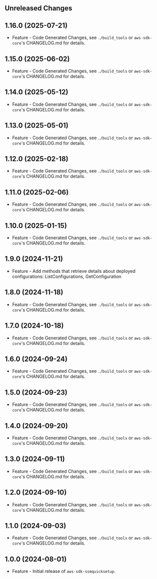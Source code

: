 Unreleased Changes
------------------

1.16.0 (2025-07-21)
------------------

* Feature - Code Generated Changes, see `./build_tools` or `aws-sdk-core`'s CHANGELOG.md for details.

1.15.0 (2025-06-02)
------------------

* Feature - Code Generated Changes, see `./build_tools` or `aws-sdk-core`'s CHANGELOG.md for details.

1.14.0 (2025-05-12)
------------------

* Feature - Code Generated Changes, see `./build_tools` or `aws-sdk-core`'s CHANGELOG.md for details.

1.13.0 (2025-05-01)
------------------

* Feature - Code Generated Changes, see `./build_tools` or `aws-sdk-core`'s CHANGELOG.md for details.

1.12.0 (2025-02-18)
------------------

* Feature - Code Generated Changes, see `./build_tools` or `aws-sdk-core`'s CHANGELOG.md for details.

1.11.0 (2025-02-06)
------------------

* Feature - Code Generated Changes, see `./build_tools` or `aws-sdk-core`'s CHANGELOG.md for details.

1.10.0 (2025-01-15)
------------------

* Feature - Code Generated Changes, see `./build_tools` or `aws-sdk-core`'s CHANGELOG.md for details.

1.9.0 (2024-11-21)
------------------

* Feature - Add methods that retrieve details about deployed configurations: ListConfigurations, GetConfiguration

1.8.0 (2024-11-18)
------------------

* Feature - Code Generated Changes, see `./build_tools` or `aws-sdk-core`'s CHANGELOG.md for details.

1.7.0 (2024-10-18)
------------------

* Feature - Code Generated Changes, see `./build_tools` or `aws-sdk-core`'s CHANGELOG.md for details.

1.6.0 (2024-09-24)
------------------

* Feature - Code Generated Changes, see `./build_tools` or `aws-sdk-core`'s CHANGELOG.md for details.

1.5.0 (2024-09-23)
------------------

* Feature - Code Generated Changes, see `./build_tools` or `aws-sdk-core`'s CHANGELOG.md for details.

1.4.0 (2024-09-20)
------------------

* Feature - Code Generated Changes, see `./build_tools` or `aws-sdk-core`'s CHANGELOG.md for details.

1.3.0 (2024-09-11)
------------------

* Feature - Code Generated Changes, see `./build_tools` or `aws-sdk-core`'s CHANGELOG.md for details.

1.2.0 (2024-09-10)
------------------

* Feature - Code Generated Changes, see `./build_tools` or `aws-sdk-core`'s CHANGELOG.md for details.

1.1.0 (2024-09-03)
------------------

* Feature - Code Generated Changes, see `./build_tools` or `aws-sdk-core`'s CHANGELOG.md for details.

1.0.0 (2024-08-01)
------------------

* Feature - Initial release of `aws-sdk-ssmquicksetup`.

